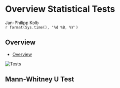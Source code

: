 # Overview Statistical Tests
Jan-Philipp Kolb  
`r format(Sys.time(), '%d %B, %Y')`  





## Overview

- [Overview](http://statistik-dresden.de/archives/6026)

![Tests](http://www.methodenberatung.uzh.ch/static/entscheidbaum/entscheidbaum.jpg)


## Mann-Whitney U Test

